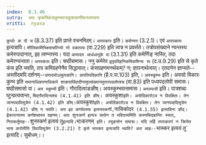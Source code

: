 ```yaml
---
index:  8.3.46
sutra:  अतः कृकमिकंसकुम्भपात्रकुशाकर्णीष्वनव्ययस्य
vritti:  nyasa
---
```


`कुप्वोः क पौ च` (8.3.37) इति प्राप्ते वचनमिदम्। `अयस्कारः` इति। `कर्मण्यण` (3.2.1)। एवं `अयस्कामः` इत्यत्रापि। `शीलिकामिभिक्ष्याचरिभ्यो णो वकतव्यः` (वा.229) इति त्वत्र न प्रवर्त्तते। तत्रोपसंख्याने ण्यन्तस्य कमेरुपादानात्, इह त्वण्न्तस्य। यदा `आयादय आर्धधातुके वा` (3.1.31) इति कमेर्णिङ् नास्ति, तदा कमेरण्यन्तता। `अयस्कंसः` इति। षष्ठीसमासः। ननु कमेरेव `वृ़तृ़वदिहनिकमिकषिभ्यः सः` (द.उ.9.29) इति से कृते कंस इति भवति, तत्र कमिग्रहणेनैव सिद्धत्वात्। कंसग्रहणमनर्थकम्? न; ज्ञापनार्थत्वात्। एतदनेन ज्ञाप्यते--अस्तीदमपि दर्शनम्--`उणादयोऽव्युत्पन्नानि। प्रापतिपदिकानि` (है.प.पा.103) इति,। `अयस्कुम्भः` इति। अयसो विकारः कुम्भ इति `समानाधिकरणाधिकारे शाकपार्थिवादीनामुपसंख्यानमुत्तरपदलोपश्च` (वा.83) इति पध्यपदलोपी समासः। षष्ठीसमासो वा। `अय स्कुम्भी` इति। गौरादित्वाङङीष्। अयस्कुम्भवत्समासः।
`अयस्पात्री` इति। पात्रशब्दः ष्टुन्प्रत्ययान्तः, `षिद्गौरादिभ्यश्च (4.1.41) इति ङीष्। `अयस्कुशा` इति। अयोदिकारोऽत्र न विवक्षितः। तेन जानपदाविसूत्रेण (4.1.42) इति ङीष्। `अयस्कुशा` इति। अयोदिकारोऽत्र न विवक्षितः। तेन जानपदादिसूत्रेण (4.1.42) ङीष् न भवति। अय इव कर्णावस्या इत्ययस्कर्णी, `नासिकोदर` (4.1.55) इत्यादिना ङीव्। ईकारान्तस्य कर्णशब्दस्य ग्रहणम्। अतः शुनःकर्ण इत्यत्र सत्वेन त भवितव्यमिति कस्यचिद्भ्रान्तिः स्यात्, निराकर्तुमाह--`शुनस्कर्ण इत्ययं तु` इत्यादि।
`भाःकरणम्` इति। ल्युडन्तेन समासः। यदि तर्हि तपरकरणं न क्रियेत भास करोतीति विवादिसूत्रेण (3.2.21) टे कृते भास्कर इत्यत्रापि भवति? अत आह--`भास्कर इत्ययं तु` इत्यादि। सुबोधम्।।

